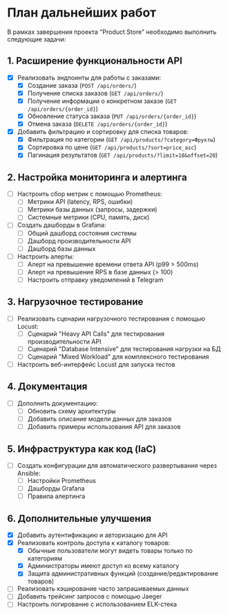 # План дальнейших работ

В рамках завершения проекта "Product Store" необходимо выполнить следующие задачи:

## 1. Расширение функциональности API

- [x] Реализовать эндпоинты для работы с заказами:
  - [x] Создание заказа (`POST /api/orders/`)
  - [x] Получение списка заказов (`GET /api/orders/`)
  - [x] Получение информации о конкретном заказе (`GET /api/orders/{order_id}`)
  - [x] Обновление статуса заказа (`PUT /api/orders/{order_id}`)
  - [x] Отмена заказа (`DELETE /api/orders/{order_id}`)

- [x] Добавить фильтрацию и сортировку для списка товаров:
  - [x] Фильтрация по категории (`GET /api/products/?category=Фрукты`)
  - [x] Сортировка по цене (`GET /api/products/?sort=price_asc`)
  - [x] Пагинация результатов (`GET /api/products/?limit=10&offset=20`)

## 2. Настройка мониторинга и алертинга

- [ ] Настроить сбор метрик с помощью Prometheus:
  - [ ] Метрики API (latency, RPS, ошибки)
  - [ ] Метрики базы данных (запросы, задержки)
  - [ ] Системные метрики (CPU, память, диск)

- [ ] Создать дашборды в Grafana:
  - [ ] Общий дашборд состояния системы
  - [ ] Дашборд производительности API
  - [ ] Дашборд базы данных

- [ ] Настроить алерты:
  - [ ] Алерт на превышение времени ответа API (p99 > 500ms)
  - [ ] Алерт на превышение RPS в базе данных (> 100)
  - [ ] Настроить отправку уведомлений в Telegram

## 3. Нагрузочное тестирование

- [ ] Реализовать сценарии нагрузочного тестирования с помощью Locust:
  - [ ] Сценарий "Heavy API Calls" для тестирования производительности API
  - [ ] Сценарий "Database Intensive" для тестирования нагрузки на БД
  - [ ] Сценарий "Mixed Workload" для комплексного тестирования

- [ ] Настроить веб-интерфейс Locust для запуска тестов

## 4. Документация

- [ ] Дополнить документацию:
  - [ ] Обновить схему архитектуры
  - [ ] Добавить описание модели данных для заказов
  - [ ] Добавить примеры использования API для заказов

## 5. Инфраструктура как код (IaC)

- [ ] Создать конфигурации для автоматического развертывания через Ansible:
  - [ ] Настройки Prometheus
  - [ ] Дашборды Grafana
  - [ ] Правила алертинга

## 6. Дополнительные улучшения

- [x] Добавить аутентификацию и авторизацию для API
- [x] Реализовать контроль доступа к каталогу товаров:
  - [x] Обычные пользователи могут видеть товары только по категориям
  - [x] Администраторы имеют доступ ко всему каталогу
  - [x] Защита административных функций (создание/редактирование товаров)
- [ ] Реализовать кэширование часто запрашиваемых данных
- [ ] Добавить трейсинг запросов с помощью Jaeger
- [ ] Настроить логирование с использованием ELK-стека 